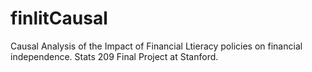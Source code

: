 # finlitCausal
Causal Analysis of the Impact of Financial Ltieracy policies on financial independence. Stats 209 Final Project at Stanford.
